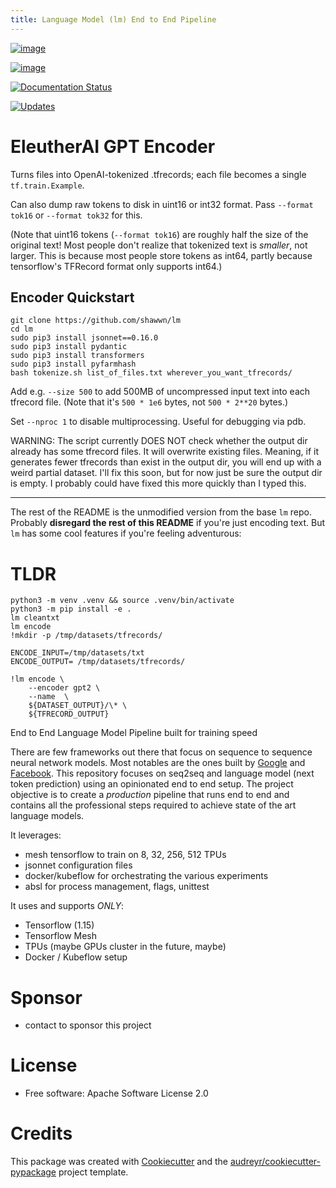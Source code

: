 ```yaml
---
title: Language Model (lm) End to End Pipeline 
---
```


[![image](https://img.shields.io/pypi/v/lm.svg)](https://pypi.python.org/pypi/lm)

[![image](https://img.shields.io/travis/NeuroArchitect/lm.svg)](https://travis-ci.com/NeuroArchitect/lm)

[![Documentation Status](https://readthedocs.org/projects/lm/badge/?version=latest)](https://lm.readthedocs.io/en/latest/?badge=latest)

[![Updates](https://pyup.io/repos/github/NeuroArchitect/lm/shield.svg)](https://pyup.io/repos/github/NeuroArchitect/lm/)

# EleutherAI GPT Encoder

Turns files into OpenAI-tokenized .tfrecords; each file becomes a
single `tf.train.Example`.

Can also dump raw tokens to disk in uint16 or int32 format. Pass
`--format tok16` or `--format tok32` for this.

(Note that uint16 tokens (`--format tok16`) are roughly half the size
of the original text! Most people don't realize that tokenized text is
*smaller*, not larger. This is because most people store tokens as
int64, partly because tensorflow's TFRecord format only supports
int64.)

## Encoder Quickstart

```
git clone https://github.com/shawwn/lm
cd lm
sudo pip3 install jsonnet==0.16.0
sudo pip3 install pydantic
sudo pip3 install transformers
sudo pip3 install pyfarmhash
bash tokenize.sh list_of_files.txt wherever_you_want_tfrecords/
```

Add e.g. `--size 500` to add 500MB of uncompressed input text into
each tfrecord file. (Note that it's `500 * 1e6` bytes, not `500 *
2**20` bytes.)

Set `--nproc 1` to disable multiprocessing. Useful for debugging via
pdb.

WARNING: The script currently DOES NOT check whether the output dir
already has some tfrecord files. It will overwrite existing files.
Meaning, if it generates fewer tfrecords than exist in the output dir,
you will end up with a weird partial dataset. I'll fix this soon, but
for now just be sure the output dir is empty. I probably could have
fixed this more quickly than I typed this.

---

The rest of the README is the unmodified version from the base `lm`
repo. Probably **disregard the rest of this README** if you're just
encoding text. But `lm` has some cool features if you're feeling
adventurous:

# TLDR

```
python3 -m venv .venv && source .venv/bin/activate
python3 -m pip install -e . 
lm cleantxt 
lm encode 
!mkdir -p /tmp/datasets/tfrecords/

ENCODE_INPUT=/tmp/datasets/txt
ENCODE_OUTPUT= /tmp/datasets/tfrecords/

!lm encode \
    --encoder gpt2 \
    --name  \
    ${DATASET_OUTPUT}/\* \
    ${TFRECORD_OUTPUT} 
```

End to End Language Model Pipeline built for training speed

There are few frameworks out there that focus on sequence to sequence neural network models.
Most notables are the ones built by [Google](github.com/tensorflow/seq2seq) and [Facebook](github.com/pytorch/fairseq).
This repository focuses on seq2seq and language model (next token prediction) using an opinionated end to end setup.
The project objective is to create a *production* pipeline that runs end to end and contains all the professional steps required to achieve state of the art language models.

It leverages:
- mesh tensorflow to train on 8, 32, 256, 512 TPUs
- jsonnet configuration files
- docker/kubeflow for orchestrating the various experiments
- absl for process management, flags, unittest

It uses and supports *ONLY*: 
- Tensorflow (1.15)
- Tensorflow Mesh 
- TPUs (maybe GPUs cluster in the future, maybe)
- Docker / Kubeflow setup

# Sponsor
- contact to sponsor this project

# License
-   Free software: Apache Software License 2.0

# Credits
This package was created with
[Cookiecutter](https://github.com/audreyr/cookiecutter) and the
[audreyr/cookiecutter-pypackage](https://github.com/audreyr/cookiecutter-pypackage)
project template.
